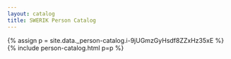 ```yaml
---
layout: catalog
title: SWERIK Person Catalog
---
```

{% assign p = site.data._person-catalog.i-9jUGmzGyHsdf8ZZxHz35xE %}
{% include person-catalog.html p=p %}

